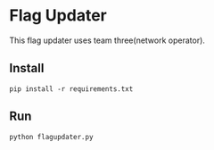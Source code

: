 # Flag Updater
This flag updater uses team three(network operator).

## Install
```
pip install -r requirements.txt
```

## Run

```
python flagupdater.py
```

